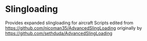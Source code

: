 # Slingloading

Provides expanded slingloading for aircraft
Scripts edited from https://github.com/nicoman35/AdvancedSlingLoading originally by https://github.com/sethduda/AdvancedSlingLoading
